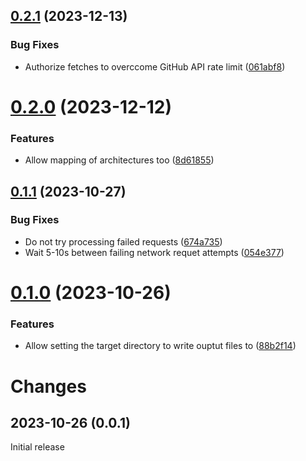 ## [0.2.1](https://github.com/prantlf/grab-github-release/compare/v0.2.0...v0.2.1) (2023-12-13)


### Bug Fixes

* Authorize fetches to overccome GitHub API rate limit ([061abf8](https://github.com/prantlf/grab-github-release/commit/061abf88714b35e3bcc035f40ce3619bca9b28d3))

# [0.2.0](https://github.com/prantlf/grab-github-release/compare/v0.1.1...v0.2.0) (2023-12-12)


### Features

* Allow mapping of architectures too ([8d61855](https://github.com/prantlf/grab-github-release/commit/8d6185566c41a3b8c77d00fd7058a445ba1bf77c))

## [0.1.1](https://github.com/prantlf/grab-github-release/compare/v0.1.0...v0.1.1) (2023-10-27)


### Bug Fixes

* Do not try processing failed requests ([674a735](https://github.com/prantlf/grab-github-release/commit/674a73598a635de4b6084af36bd82855383eaac8))
* Wait 5-10s between failing network requet attempts ([054e377](https://github.com/prantlf/grab-github-release/commit/054e377cf119cdcc16d8a6d036ac221018c15b93))

# [0.1.0](https://github.com/prantlf/grab-github-release/compare/v0.0.1...v0.1.0) (2023-10-26)


### Features

* Allow setting the target directory to write ouptut files to ([88b2f14](https://github.com/prantlf/grab-github-release/commit/88b2f145be7405a1967d170a67f4fbe9d61d1b23))

# Changes

## 2023-10-26 (0.0.1)

Initial release
